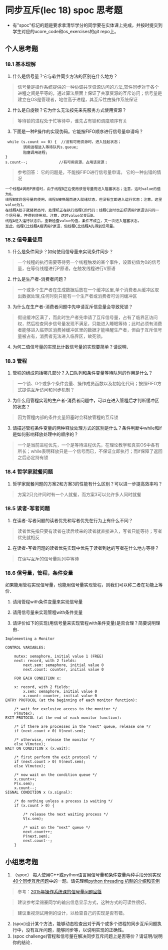 # 同步互斥(lec 18) spoc 思考题


- 有"spoc"标记的题是要求拿清华学分的同学要在实体课上完成，并按时提交到学生对应的ucore_code和os_exercises的git repo上。

## 个人思考题

### 18.1 基本理解
1. 什么是信号量？它与软件同步方法的区别在什么地方？
>信号量是操作系统提供的一种协调共享资源访问的方法,软件同步对于各个进程之间是平等的，通过算法层面上保证了共享资源的互斥访问；信号量是建立在OS是管理者，地位高于进程，其互斥性由操作系统保证
2. 什么是自旋锁？它为什么无法按先来先服务方式使用资源？
>等待锁的进程处于忙等待中，谁先占有锁和调度顺序有关
3. 下面是一种P操作的实现伪码。它能按FIFO顺序进行信号量申请吗？

```
 while (s.count == 0) {  //没有可用资源时，进入挂起状态；
        调用进程进入等待队列s.queue;
        阻塞调用进程;
}
s.count--;              //有可用资源，占用该资源； 
```

> 参考回答： 它的问题是，不能按FIFO进行信号量申请。
> 它的一种出错的情况

```
一个线程A调用P原语时，由于线程B正在使用该信号量而进入阻塞状态；注意，这时value的值为0。
线程B放弃信号量的使用，线程A被唤醒而进入就绪状态，但没有立即进入运行状态；注意，这里value为1。
在线程A处于就绪状态时，处理机正在执行线程C的代码；线程C这时也正好调用P原语访问同一个信号量，并得到使用权。注意，这时value又变回0。
线程A进入运行状态后，重新检查value的值，条件不成立，又一次进入阻塞状态。
至此，线程C比线程A后调用P原语，但线程C比线程A先得到信号量。
```

### 18.2 信号量使用

1. 什么是条件同步？如何使用信号量来实现条件同步？
>一个线程的执行需要等待另一个线程触发的某个事件，设置初值为0的信号量，在等待线程进行P原语，在触发线程进行V原语
2. 什么是生产者-消费者问题？
>一个或多个生产者在生成数据后放在一个缓冲区里,单个消费者从缓冲区取出数据处理,任何时刻只能有一个生产者或消费者可访问缓冲区
3. 为什么在生产者-消费者问题中先申请互斥信息量会导致死锁？
>假设缓冲区满了，而此时生产者先申请了互斥信号量，占有了临界区访问权，然后检查同步信号量发现不满足，只能进入睡眠等待；此时必须有消费者能够进入临界区消费掉缓冲区里的数据才能唤醒生产者，但由于互斥信号量被占有，消费者无法进入临界区，故死锁。
4. 为何二值信号量的实现比计数信号量的实现要简单？请说明．

### 18.3 管程

1. 管程的组成包括哪几部分？入口队列和条件变量等待队列的作用是什么？
>一个锁、0个或多个条件变量、操作成员函数以及初始化代码；按照FIFO方式提供互斥访问和同步机制？
2. 为什么用管程实现的生产者-消费者问题中，可以在进入管程后才判断缓冲区的状态？
>因为管程内部的条件变量阻塞时会释放管程的互斥锁
3. 请描述管程条件变量的两种释放处理方式的区别是什么？条件判断中while和if是如何影响释放处理中的顺序的？
>一个是当前进程优先，一个是等待进程优先，在理论教学和真实OS中各有所长；while表明释放只是一个信号而已，不保证立即执行；而if保障了返回之后必定持有锁

### 18.4 哲学家就餐问题

1. 哲学家就餐问题的方案2和方案3的性能有什么区别？可以进一步提高效率吗？
>方案2只允许同时有一个人就餐，而方案3可以允许多人同时就餐

### 18.5 读者-写者问题

1. 在读者-写者问题的读者优先和写者优先在行为上有什么不同？
>读者优先指只要有读者在读后续来的读者就直接进入，写者只能等待；写者优先就相反
2. 在读者-写者问题的读者优先实现中优先于读者到达的写者在什么地方等待？
>在读写互斥的信号量队列中等待


### 18.6 信号量，管程，条件变量 

如果能用管程实现信号量，也能用信号量实现管程，则我们可以称二者在功能上等价．

1. 请用管程with条件变量来实现信号量

2. 请用信号量来实现管程with条件变量

3. 请评价如下的实现(用信号量来实现管程with条件变量)是否合理？简要说明理由．

```
Implementing a Monitor

CONTROL VARIABLES:

	mutex: semaphore, initial value 1 (FREE)
	next: record, with 2 fields:
		next.sem: semaphore, initial value 0
		next.count: counter, initial value 0

	FOR EACH CONDITION x:
	
	x: record, with 2 fields:
		x.sem: semaphore, initial value 0
		x.count: counter, initial value 0
ENTRY PROTOCOL (at the beginning of each monitor function):

	/* wait for exclusive access to the monitor */
	P(mutex);
EXIT PROTOCOL (at the end of each monitor function):

	/* if there are processes in the "next" queue, release one */
	if (next.count > 0) V(next.sem);

	/* otherwise, release the monitor */
	else V(mutex);
WAIT ON CONDITION x (x.wait):

	/* first perform the exit protocol */
	if (next.count > 0) V(next.sem);
	else V(mutex);

	/* now wait on the condition queue */
	x.count++;
	P(x.sem);
	x.count--;
SIGNAL CONDITION x (x.signal):

	/* do nothing unless a process is waiting */
	if (x.count > 0) {

		/* release the next waiting process */
		V(x.sem);

		/* wait on the "next" queue */
		next.count++;
		P(next.sem);
		next.count--;
	}
```
## 小组思考题

1. （spoc） 每人使用C++或python语言用信号量和条件变量两种手段分别实现[40个同步互斥问题](07-2-spoc-pv-problems.md)中的一题。请先理解[python threading 机制的介绍和实例](https://github.com/chyyuu/ucore_lab/tree/master/related_info/lab7/semaphore_condition)

 > 参考：[2015年操作系统课的信号量问题回答](https://piazza.com/class/i5j09fnsl7k5x0?cid=391)
 
 > 建议参考梁锡豪同学的输出信息显示方式，这种方式的可读性很好。
 
 > 建议重视测试用例的设计，以检查自己的实现是否有错。

2. (spoc)设计某个方法，能够动态检查出对于两个或多个进程的同步互斥问题执行中，没有互斥问题，能够同步等，以说明实现的正确性。
3. (spoc challenge)管程和信号量在解决同步互斥问题上是否等价？请证明/说明你的结论．
